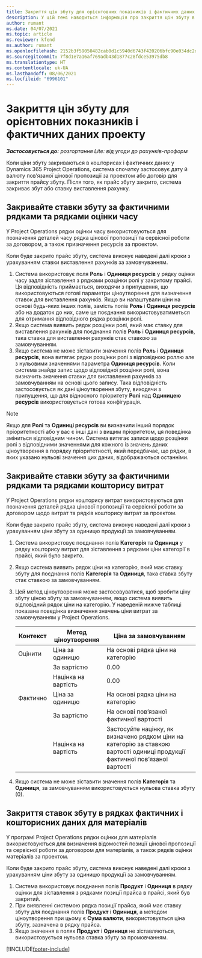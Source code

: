 ```yaml
---
title: Закриття цін збуту для орієнтовних показників і фактичних даних проекту
description: У цій темі наводиться інформація про закриття цін збуту в кошторисах і фактичних даних проектів.
author: rumant
ms.date: 04/07/2021
ms.topic: article
ms.reviewer: kfend
ms.author: rumant
ms.openlocfilehash: 2152b3f59050482cab0d1c5940d6743f420206bfc90e034dc2d754df8bd513a5
ms.sourcegitcommit: 7f8d1e7a16af769adb43d1877c28fdce53975db8
ms.translationtype: HT
ms.contentlocale: uk-UA
ms.lasthandoff: 08/06/2021
ms.locfileid: "6996101"
---
```

# <a name="resolve-sales-prices-for-project-estimates-and-actuals"></a>Закриття цін збуту для орієнтовних показників і фактичних даних проекту

_**Застосовується до:** розгортання Lite: від угоди до рахунків-проформ_

Коли ціни збуту закриваються в кошторисах і фактичних даних у Dynamics 365 Project Operations, система спочатку застосовує дату й валюту пов’язаної цінової пропозиції за проектом або договір для закриття прайсу збуту. Після того, як прайс збуту закрито, система закриває збут або ставку виставлення рахунку.

## <a name="resolve-sales-rates-on-actual-and-estimate-lines-for-time"></a>Закривайте ставки збуту за фактичними рядками та рядками оцінки часу

У Project Operations рядки оцінки часу використовуються для позначення деталей часу рядка цінової пропозиції та сервісної роботи за договором, а також призначення ресурсів за проектом.

Коли буде закрито прайс збуту, система виконує наведені далі кроки з урахуванням ставки виставлення рахунків за замовчуванням.

1. Система використовує поля **Роль** і **Одиниця ресурсів** у рядку оцінки часу задля зіставлення з рядками розцінки ролі у закритому прайсі. Ця відповідність приймається, виходячи з припущення, що використовуються готові параметри ціноутворення для визначення ставок для виставлення рахунків. Якщо ви налаштували ціни на основі будь-яких інших полів, замість полів **Роль** і **Одиниця ресурсів** або на додаток до них, саме це поєднання використовуватиметься для отримання відповідного рядка розцінки ролі.
2. Якщо система виявить рядок розцінки ролі, який має ставку для виставлення рахунків для поєднання полів **Роль** і **Одиниця ресурсів**, така ставка для виставлення рахунків стає ставкою за замовчуванням.
3. Якщо система не може зіставити значення полів **Роль** і **Одиниця ресурсів**, вона витягає рядки розцінки ролі з відповідною роллю але з нульовими значеннями параметра **Одиниця ресурсів**. Коли система знайде запис щодо відповідної розцінки ролі, вона визначить значення ставки для виставлення рахунків за замовчуванням на основі цього запису. Така відповідність застосовується як дані ціноутворення збуту, виходячи з припущення, що для відносного пріоритету **Ролі** над **Одиницею ресурсів** використовується готова конфігурація.

> [!NOTE]
> Якщо для **Ролі** та **Одиниці ресурсів** ви визначили інший порядок пріоритетності або у вас є інші дані з вищим пріоритетом, ця поведінка зміниться відповідним чином. Система витягає записи щодо розцінки ролі з відповідними значеннями для кожного із значень даних ціноутворення в порядку пріоритетності, який передбачає, що рядки, в яких указано нульові значення цих даних, відображаються останніми.

## <a name="resolve-sales-rates-on-actual-and-estimate-lines-for-expense"></a>Закривайте ставки збуту за фактичними рядками та рядками кошторису витрат

У Project Operations рядки кошторису витрат використовуються для позначення деталей рядка цінової пропозиції та сервісної роботи за договором щодо витрат та рядків кошторису витрат за проектом.

Коли буде закрито прайс збуту, система виконує наведені далі кроки з урахуванням ціни збуту за одиницю продукції за замовчуванням.

1. Система використовує поєднання полів **Категорія** та **Одиниця** у рядку кошторису витрат для зіставлення з рядками ціни категорії в прайсі, який було закрито.
2. Якщо система виявить рядок ціни на категорію, який має ставку збуту для поєднання полів **Категорія** та **Одиниця**, така ставка збуту стає ставкою за замовчуванням.
3. Цей метод ціноутворення може застосовуватися, щоб зробити ціну збуту ціною збуту за замовчуванням, якщо система виявить відповідний рядок ціни на категорію. У наведеній нижче таблиці показана поведінка визначення значень ціни витрат за замовчуванням у Project Operations.

    | Контекст | Метод ціноутворення | Ціна за замовчуванням |
    | --- | --- | --- |
    | Оцінити | Ціна за одиницю | На основі рядка ціни на категорію |
    | &nbsp; | За вартістю | 0.00 |
    | &nbsp; | Націнка на вартість | 0.00 |
    | Фактично | Ціна за одиницю | На основі рядка ціни на категорію |
    | &nbsp; | За вартістю | На основі пов’язаної фактичної вартості |
    | &nbsp; | Націнка на вартість | Застосуйте націнку, як визначено рядком ціни на категорію за ставкою вартості одиниці продукції фактичної пов’язаної вартості |

4. Якщо система не може зіставити значення полів **Категорія** та **Одиниця**, за замовчуванням використовується нульова ставка збуту (0).

## <a name="resolving-sales-rates-on-actual-and-estimate-lines-for-material"></a>Закриття ставок збуту в рядках фактичних і кошторисних даних для матеріалів

У програмі Project Operations рядки оцінки для матеріалів використовуються для визначення відомостей позиції цінової пропозиції та сервісної роботи за договором для матеріалів, а також рядків оцінки матеріалів за проектом.

Коли буде закрито прайс збуту, система виконує наведені далі кроки з урахуванням ціни збуту за одиницю продукції за замовчуванням.

1. Система використовує поєднання полів **Продукт** і **Одиниця** в рядку оцінки для зіставлення з рядками позиції прайса в прайсі, який був закритий.
2. При виявленні системою рядка позиції прайса, який має ставку збуту для поєднання полів **Продукт** і **Одиниця**, а методом ціноутворення при цьому є **Сума валюти**, використовується ціна збуту, зазначена в рядку прайса.
3. Якщо значення в полях **Продукт** і **Одиниця** не зіставляються, використовується нульова ставка збуту за промовчанням.

[!INCLUDE[footer-include](../../includes/footer-banner.md)]
